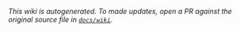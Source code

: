 _This wiki is autogenerated. To made updates, open a PR against the original source file in [`docs/wiki`](https://github.com/python-project-templates/python-template-js/tree/main/docs/wiki)._
